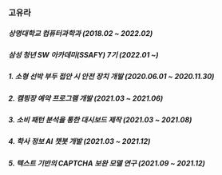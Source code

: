 ### 고유라

##### 상명대학교 컴퓨터과학과 (2018.02 ~ 2022.02)
##### 삼성 청년 SW 아카데미(SSAFY) 7기 (2022.01 ~)

##### 1. 소형 선박 부두 접안 시 안전 장치 개발 (2020.06.01 ~ 2020.11.30)
##### 2. 캠핑장 예약 프로그램 개발 (2021.03 ~ 2021.06)
##### 3. 소비 패턴 분석을 통한 대시보드 제작 (2021.03 ~ 2021.08)
##### 4. 학사 정보 AI 챗봇 개발 (2021.03 ~ 2021.12)
##### 5. 텍스트 기반의 CAPTCHA 보완 모델 연구 (2021.09 ~ 2021.12)

